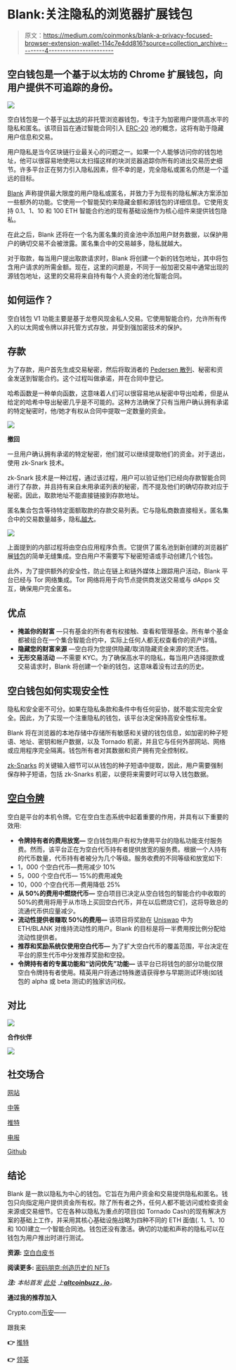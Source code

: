 # Blank:关注隐私的浏览器扩展钱包

> 原文：<https://medium.com/coinmonks/blank-a-privacy-focused-browser-extension-wallet-114c7e4dd816?source=collection_archive---------4----------------------->

## 空白钱包是一个基于以太坊的 Chrome 扩展钱包，向用户提供不可追踪的身份。

![](img/245656f96395593823c8ae79dbb52ca0.png)

空白钱包是一个基于[以太坊](https://ethereum.org/)的非托管浏览器钱包，专注于为加密用户提供高水平的隐私和匿名。该项目旨在通过智能合同引入 [ERC-20](https://ethereum.org/en/developers/docs/standards/tokens/erc-20/) 池的概念，这将有助于隐藏用户信息和交易。

用户隐私是当今区块链行业最关心的问题之一。如果一个人能够访问你的钱包地址，他可以很容易地使用以太扫描这样的块浏览器追踪你所有的进出交易历史细节。许多平台正在努力引入隐私因素，但不幸的是，完全隐私或匿名仍然是一个遥远的目标。

[Blank](https://www.goblank.io/) 声称提供最大限度的用户隐私或匿名，并致力于为现有的隐私解决方案添加一些额外的功能。它使用一个智能契约来隐藏金额和源钱包的详细信息。它使用支持 0.1、1、10 和 100 ETH 智能合约池的现有基础设施作为核心组件来提供钱包隐私。

在此之后，Blank 还将在一个名为匿名集的资金池中添加用户财务数据，以保护用户的确切交易不会被泄露。匿名集合中的交易越多，隐私就越大。

对于取款，每当用户提出取款请求时，Blank 将创建一个新的钱包地址，其中将包含用户请求的所需金额。现在，这里的问题是，不同于一般加密交易中通常出现的源钱包地址，这里的交易将来自持有每个人资金的池化智能合同。

## **如何运作？**

空白钱包 V1 功能主要是基于龙卷风现金私人交易。它使用智能合约，允许所有传入的以太网或令牌以非托管方式存放，并受到强加密技术的保护。

## **存款**

为了存款，用户首先生成交易秘密，然后将取消者的 [Pedersen 散列](https://iden3-docs.readthedocs.io/en/latest/iden3_repos/research/publications/zkproof-standards-workshop-2/pedersen-hash/pedersen.html)、秘密和资金发送到智能合约。这个过程叫做承诺，并在合同中登记。

哈希函数是一种单向函数，这意味着人们可以很容易地从秘密中导出哈希，但是从给定的哈希中导出秘密几乎是不可能的。这种方法确保了只有当用户确认拥有承诺的特定秘密时，他/她才有权从合同中提取一定数量的资金。

![](img/4c76fb65a5e7bca23d49a21f7eb5aa89.png)

**撤回**

一旦用户确认拥有承诺的特定秘密，他们就可以继续提取他们的资金。对于退出，使用 zk-Snark 技术。

zk-Snark 技术是一种过程，通过该过程，用户可以验证他们已经向存款智能合同进行了存款，并且持有来自未用承诺列表的秘密，而不提及他们的确切存款对应于秘密。因此，取款地址不能直接链接到存款地址。

匿名集合包含等待特定面额取款的存款交易列表。它与隐私商数直接相关。匿名集合中的交易数量越多，隐私[越大](https://www.altcoinbuzz.io/reviews/secret-network-scrt-the-privacy-hub-for-entire-blockchain-ecosystem/)。

![](img/4c27c9ab4eb31b48749a4aae036791c8.png)

上面提到的内部过程将由空白应用程序负责。它提供了匿名池到新创建的浏览器扩展[钱包](https://www.altcoinbuzz.io/tag/wallet/)的简单无缝集成。空白用户不需要写下秘密短语或手动创建几个钱包。

此外，为了提供额外的安全性，防止在链上和链外媒体上跟踪用户活动，Blank 平台已经与 Tor 网络集成。Tor 网络将用于向节点提供商发送交易或与 dApps 交互，确保用户完全匿名。

## **优点**

*   **掩盖你的财富** —只有基金的所有者有权接触、查看和管理基金。所有单个基金都被组合在一个集合智能合约中，实际上任何人都无权查看你的资产详情。
*   **隐藏您的财富来源** —空白将为您提供隐藏/取消隐藏资金来源的灵活性。
*   **无形交易活动** —不需要 KYC。为了确保高水平的隐私，每当用户选择提款或交易请求时，Blank 将创建一个新的钱包，这意味着没有过去的历史。

## **空白钱包如何实现安全性**

隐私和安全密不可分。如果在隐私条款和条件中有任何妥协，就不能实现完全安全。因此，为了实现一个注重隐私的钱包，该平台决定保持高安全性标准。

Blank 将在浏览器的本地存储中存储所有敏感和关键的钱包信息，如加密的种子短语、地址、密钥和帐户数据，以及 Tornado 机密，并且它与任何外部网站、网络或应用程序完全隔离。钱包所有者对其数据和资产拥有完全控制权。

[zk-Snarks](https://www.investopedia.com/terms/z/zksnark.asp) 的关键输入细节可以从钱包的种子短语中提取，因此，用户需要强制保存种子短语，包括 zk-Snarks 机密，以便将来需要时可以导入钱包数据。

## [**空白令牌**](https://www.coingecko.com/en/coins/blank)

空白是平台的本机令牌。它在空白生态系统中起着重要的作用，并具有以下重要的效用:

*   **令牌持有者的费用放宽—** 空白钱包用户有权为使用平台的隐私功能支付服务费。然而，该平台正在为空白代币持有者提供放宽的服务费。根据一个人持有的代币数量，代币持有者被分为几个等级。服务收费的不同等级和放宽如下:
*   1，000 个空白代币—费用减少 10%
*   5，000 个空白代币— 15%的费用减免
*   10，000 个空白代币—费用降低 25%
*   **从 50%的费用中燃烧代币—** 空白项目已决定从空白钱包的智能合约中收取的 50%的费用将用于从市场上买回空白代币，并在以后燃烧它们，这将导致总的流通代币供应量减少。
*   **流动性提供者赚取 50%的费用—** 该项目将奖励在 [Uniswap](https://uniswap.org/) 中为 ETH/BLANK 对维持流动性的用户。Blank 的目标是将一半费用按比例分配给流动性提供者。
*   **推荐和奖励系统仅使用空白代币—** 为了扩大空白代币的覆盖范围，平台决定在平台的原生代币中分发推荐奖励和空投。
*   **令牌持有者的专属功能和“访问优先”功能—** 该平台已将钱包的部分功能仅限空白令牌持有者使用。精英用户将通过特殊邀请获得参与早期测试环境(如钱包的 alpha 或 beta 测试)的独家访问权。

## **对比**

![](img/12ed7b7846cab0e53544161fd069d5d6.png)

**合作伙伴**

![](img/f4ecf9bd553ce8e4ea1a3c684e7bd8d7.png)

## **社交场合**

[网站](https://www.goblank.io/)

[中等](https://blankwallet.medium.com/)

[推特](https://twitter.com/BlankWallet)

[电报](https://t.me/blankwallet)

[Github](https://github.com/Blank-Wallet/)

## **结论**

Blank 是一款以隐私为中心的钱包。它旨在为用户资金和交易提供隐私和匿名。钱包只向指定用户提供资金所有权。除了所有者之外，任何人都不能访问或检查资金来源或交易细节。它在各种以隐私为重点的项目(如 Tornado Cash)的现有解决方案的基础上工作，并采用其核心基础设施战略为四种不同的 ETH 面值(. 1、1、10 和 100)建立一个智能合同池。钱包还没有激活。确切的功能和声称的隐私可以在钱包为用户推出时进行测试。

**资源:** [空白白皮书](https://blank-wallet.github.io/extension-whitepaper/book/overview/overview.html)

**阅读更多:** [密码朋克:创造历史的 NFTs](/coinmonks/cryptopunks-nfts-that-made-history-52e00259152a)

***注:*** *本帖首发* [*此处*](https://www.altcoinbuzz.io/reviews/wallet/blank-a-privacy-focused-browser-extension-wallet/) *上*[***altcoinbuzz . io***](http://www.altcoinbuzz.io/)*。*

**通过我的推荐加入**

Crypto.com[币安](https://binance.com/en/register?ref=E8PCD3AF)——

跟我来

**👉** [推特](https://twitter.com/rumadas123)

**👉** [领英](https://www.linkedin.com/in/ruma-das-a1439320/)